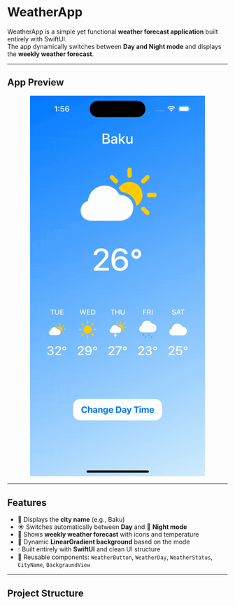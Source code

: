 
#  WeatherApp

WeatherApp is a simple yet functional **weather forecast application** built entirely with SwiftUI.  
The app dynamically switches between **Day and Night mode** and displays the **weekly weather forecast**.

---

##  App Preview

<p align="center">
  <img src="WeatherApp_SwiftUI/weatherApp.gif" alt="Weather App Demo" width="400"/>
</p>

---

##  Features

- 🌆 Displays the **city name** (e.g., Baku)  
- ☀️ Switches automatically between **Day** and 🌙 **Night mode**  
- 📅 Shows **weekly weather forecast** with icons and temperature  
- 🎨 Dynamic **LinearGradient background** based on the mode  
- 💧 Built entirely with **SwiftUI** and clean UI structure  
- 🔘 Reusable components: `WeatherButton`, `WeatherDay`, `WeatherStatus`, `CityName`, `BackgraundView`

---

##  Project Structure

